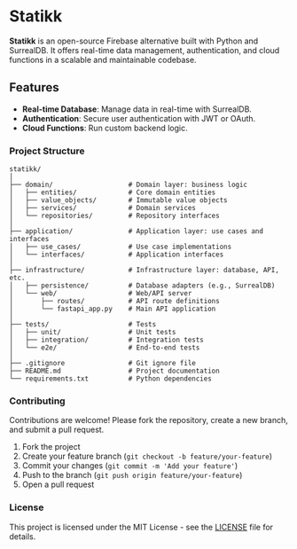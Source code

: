 # Statikk

**Statikk** is an open-source Firebase alternative built with Python and SurrealDB. It offers real-time data management, authentication, and cloud functions in a scalable and maintainable codebase.

## Features

- **Real-time Database**: Manage data in real-time with SurrealDB.
- **Authentication**: Secure user authentication with JWT or OAuth.
- **Cloud Functions**: Run custom backend logic.

### Project Structure

```plaintext
statikk/
│
├── domain/                   # Domain layer: business logic
│   ├── entities/             # Core domain entities
│   ├── value_objects/        # Immutable value objects
│   ├── services/             # Domain services
│   └── repositories/         # Repository interfaces
│
├── application/              # Application layer: use cases and interfaces
│   ├── use_cases/            # Use case implementations
│   └── interfaces/           # Application interfaces
│
├── infrastructure/           # Infrastructure layer: database, API, etc.
│   ├── persistence/          # Database adapters (e.g., SurrealDB)
│   └── web/                  # Web/API server
│       ├── routes/           # API route definitions
│       └── fastapi_app.py    # Main API application
│
├── tests/                    # Tests
│   ├── unit/                 # Unit tests
│   ├── integration/          # Integration tests
│   └── e2e/                  # End-to-end tests
│
├── .gitignore                # Git ignore file
├── README.md                 # Project documentation
└── requirements.txt          # Python dependencies
```

### Contributing

Contributions are welcome! Please fork the repository, create a new branch, and submit a pull request.

1. Fork the project
2. Create your feature branch (`git checkout -b feature/your-feature`)
3. Commit your changes (`git commit -m 'Add your feature'`)
4. Push to the branch (`git push origin feature/your-feature`)
5. Open a pull request

### License

This project is licensed under the MIT License - see the [LICENSE](LICENSE) file for details.
